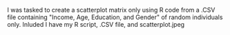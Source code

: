 I was tasked to create a scatterplot matrix only using R code from  a .CSV file containing "Income, Age, Education, and Gender" of random individuals only.
Inluded I have my R script, .CSV file, and scatterplot.jpeg
